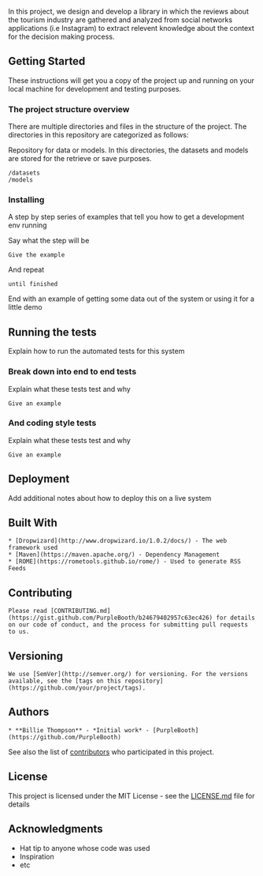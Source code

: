 In this project, we design and develop a library in which the reviews about the tourism industry are gathered and analyzed from social networks applications (i.e Instagram) to extract relevent knowledge about the context for the decision making process. 

## Getting Started

These instructions will get you a copy of the project up and running on your local machine for development and testing purposes.

### The project structure overview
There are multiple directories and files in the structure of the project. The directories in this repository are categorized as follows:

Repository for data or models. In this directories, the datasets and models are stored for the retrieve or save purposes.

```
/datasets
/models
```
### Installing

A step by step series of examples that tell you how to get a development env running

Say what the step will be

```
Give the example
```

And repeat

```
until finished
```

End with an example of getting some data out of the system or using it for a little demo

## Running the tests

Explain how to run the automated tests for this system

### Break down into end to end tests

Explain what these tests test and why

```
Give an example
```

### And coding style tests

Explain what these tests test and why

```
Give an example
```

## Deployment

Add additional notes about how to deploy this on a live system

## Built With
```
* [Dropwizard](http://www.dropwizard.io/1.0.2/docs/) - The web framework used
* [Maven](https://maven.apache.org/) - Dependency Management
* [ROME](https://rometools.github.io/rome/) - Used to generate RSS Feeds
```
## Contributing
```
Please read [CONTRIBUTING.md](https://gist.github.com/PurpleBooth/b24679402957c63ec426) for details on our code of conduct, and the process for submitting pull requests to us.
```
## Versioning
```
We use [SemVer](http://semver.org/) for versioning. For the versions available, see the [tags on this repository](https://github.com/your/project/tags). 
```
## Authors
```
* **Billie Thompson** - *Initial work* - [PurpleBooth](https://github.com/PurpleBooth)
```
See also the list of [contributors](https://github.com/your/project/contributors) who participated in this project.

## License

This project is licensed under the MIT License - see the [LICENSE.md](LICENSE.md) file for details

## Acknowledgments

* Hat tip to anyone whose code was used
* Inspiration
* etc

